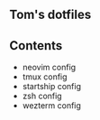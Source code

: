 ## Tom's dotfiles

## Contents
- neovim config
- tmux config
- startship config
- zsh config
- wezterm config

